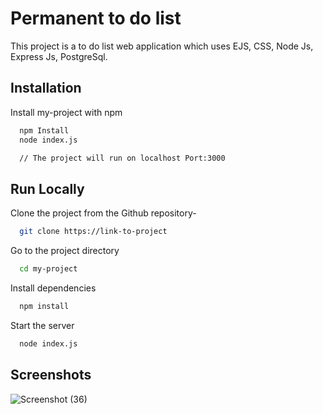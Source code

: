 # Permanent to do list

This project is a to do list web application which uses EJS, CSS, Node Js, Express Js, PostgreSql.



## Installation

Install my-project with npm

```bash
  npm Install
  node index.js

  // The project will run on localhost Port:3000
```



## Run Locally

Clone the project from the Github repository-
```bash
  git clone https://link-to-project
```

Go to the project directory

```bash
  cd my-project
```

Install dependencies

```bash
  npm install
```

Start the server

```bash
  node index.js
```


## Screenshots

![Screenshot (36)](https://github.com/GautamKumar74/Story/assets/113929742/bf0ffc04-e335-41f0-881a-a8234e62d3ba)


